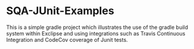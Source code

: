 # SQA-JUnit-Examples
This is a simple gradle project which illustrates the use of the gradle build system within Exclipse 
and using integrations such as Travis Continuous Integration and CodeCov coverage of Junit tests.
